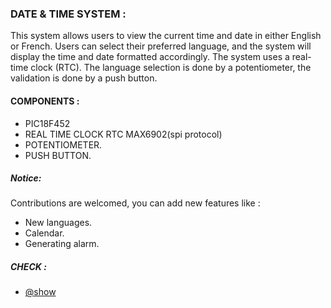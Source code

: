 ### DATE & TIME SYSTEM : 
This system allows users to view the current time and date in either English or French.
Users can select their preferred language, and the system will display the time and date formatted accordingly. The system uses a real-time clock (RTC).
The language selection is done by a potentiometer, the validation is done by a push button.

#### COMPONENTS : 
- PIC18F452
- REAL TIME CLOCK RTC MAX6902(spi protocol)
- POTENTIOMETER.
- PUSH BUTTON.


##### Notice: 
Contributions are welcomed, you can add new features like : 
- New languages.
- Calendar.
- Generating alarm.
##### CHECK : 
- [@show](https://github.com/0xaB26/realTimeClockSystem/blob/main/show.mp4)
